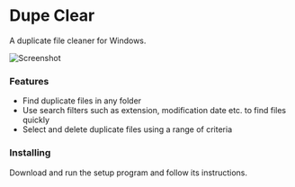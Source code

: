 # Dupe Clear
A duplicate file cleaner for Windows.

![Screenshot](https://github.com/antikmozib/Dupe-Clear/blob/master/Screenshot.png?raw=true)

<h3>Features</h3>

* Find duplicate files in any folder
* Use search filters such as extension, modification date etc. to find files quickly
* Select and delete duplicate files using a range of criteria

<h3>Installing</h3>

Download and run the setup program and follow its instructions.
